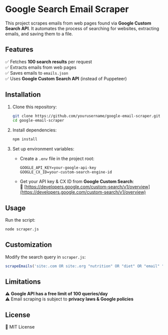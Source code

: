 # Google Search Email Scraper

This project scrapes emails from web pages found via **Google Custom Search API**. It automates the process of searching for websites, extracting emails, and saving them to a file.

## Features
✅ Fetches **100 search results** per request  
✅ Extracts emails from web pages  
✅ Saves emails to `emails.json`  
✅ Uses **Google Custom Search API** (instead of Puppeteer)  

## Installation
1. Clone this repository:
   ```sh
   git clone https://github.com/yourusername/google-email-scraper.git
   cd google-email-scraper
   ```

2. Install dependencies:
   ```sh
   npm install
   ```

3. Set up environment variables:
   - Create a `.env` file in the project root:
     ```
     GOOGLE_API_KEY=your-google-api-key
     GOOGLE_CX_ID=your-custom-search-engine-id
     ```
   - Get your API key & CX ID from **Google Custom Search**:  
     🔗 [https://developers.google.com/custom-search/v1/overview](https://developers.google.com/custom-search/v1/overview)

## Usage
Run the script:
```sh
node scraper.js
```

## Customization
Modify the search query in `scraper.js`:
```js
scrapeEmails('site:.com OR site:.org "nutrition" OR "diet" OR "email" "@gmail.com" OR "@yahoo.com" OR "@outlook.com"');
```

## Limitations
⚠ **Google API has a free limit of 100 queries/day**  
⚠ Email scraping is subject to **privacy laws & Google policies**  

## License
📜 MIT License
